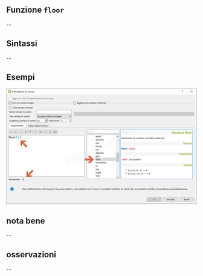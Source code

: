 ## Funzione `floor`

--

## Sintassi

--

## Esempi

<img src="/img/matematica/floor/floor1.png">

## nota bene

--

## osservazioni

--